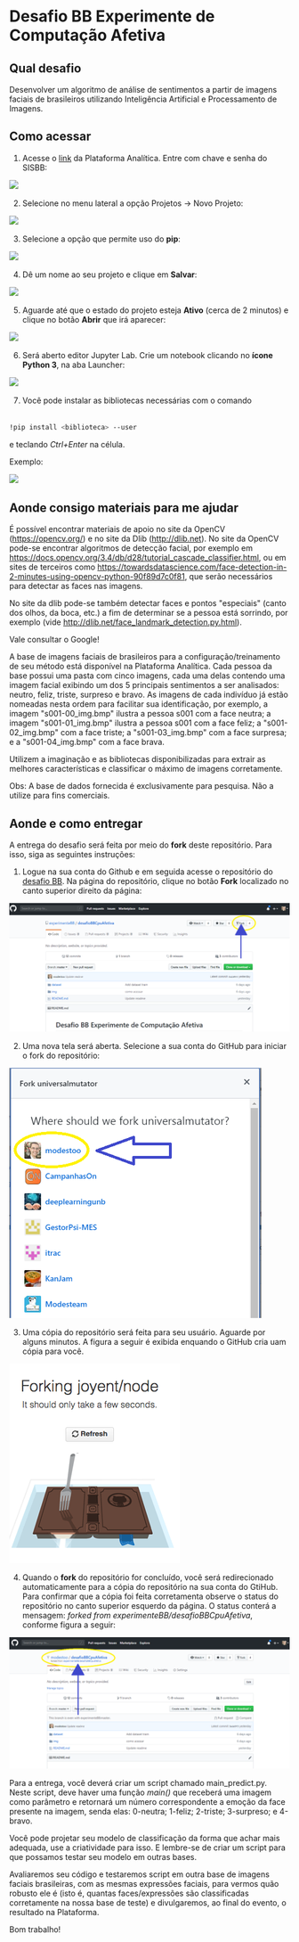 # Desafio BB Experimente de Computação Afetiva

## Qual desafio
Desenvolver um algoritmo de análise de sentimentos a partir de imagens faciais de brasileiros utilizando Inteligência Artificial e Processamento de Imagens.

## Como acessar

1. Acesse o [link](http://analitica.big.intranet.bb.com.br) da Plataforma Analítica. Entre com chave e senha do SISBB:

<img src="img/criacao-projeto-1.png">

2. Selecione no menu lateral a opção Projetos ->  Novo Projeto:

<img src="img/criacao-projeto-2.png">

3. Selecione a opção que permite uso do **pip**:

<img src="img/criacao-projeto-3.png">

4. Dê um nome ao seu projeto e clique em **Salvar**:

<img src="img/criacao-projeto-4.png">

5. Aguarde até que o estado do projeto esteja **Ativo** (cerca de 2 minutos) e clique no botão **Abrir** que irá aparecer:

<img src="img/criacao-projeto-5.png">

6. Será aberto editor Jupyter Lab. Crie um notebook clicando no **ícone Python 3**, na aba Launcher:

<img src="img/criacao-projeto-6.png">

7. Você pode instalar as bibliotecas necessárias com o comando 

```sh

!pip install <biblioteca> --user

```

e teclando *Ctrl+Enter* na célula.

Exemplo:

<img src="img/criacao-projeto-7.png">


## Aonde consigo materiais para me ajudar
É possível encontrar materiais de apoio no site da OpenCV (https://opencv.org/) e no site da Dlib (http://dlib.net).
No site da OpenCV pode-se encontrar algoritmos de detecção facial, por exemplo em https://docs.opencv.org/3.4/db/d28/tutorial_cascade_classifier.html, ou em sites de terceiros como https://towardsdatascience.com/face-detection-in-2-minutes-using-opencv-python-90f89d7c0f81, que serão necessários para detectar as faces nas imagens.
 
No site da dlib pode-se também detectar faces e pontos "especiais" (canto dos olhos, da boca, etc.) a fim de determinar se a pessoa está sorrindo, por exemplo (vide http://dlib.net/face_landmark_detection.py.html).   
 
Vale consultar o Google!
 
A base de imagens faciais de brasileiros para a configuração/treinamento de seu método está disponível na Plataforma Analítica. Cada pessoa da base possui uma pasta com cinco imagens, cada uma delas contendo uma imagem facial exibindo um dos 5 principais sentimentos a ser analisados: neutro, feliz, triste, surpreso e bravo. As imagens de cada indivíduo já estão nomeadas nesta ordem para facilitar sua identificação, por exemplo, a imagem "s001-00_img.bmp" ilustra a pessoa s001 com a face neutra; a imagem  "s001-01_img.bmp" ilustra a pessoa s001 com a face feliz; a "s001-02_img.bmp" com a face triste; a "s001-03_img.bmp" com a face surpresa; e a "s001-04_img.bmp" com a face brava.

Utilizem a imaginação e as bibliotecas disponibilizadas para extrair as melhores características e classificar o máximo de imagens corretamente.

Obs: A base de dados fornecida é exclusivamente para pesquisa. Não a utilize para fins comerciais.

## Aonde e como entregar
A entrega do desafio será feita por meio do **fork** deste repositório. Para isso, siga as seguintes instruções:

1) Logue na sua conta do Github e em seguida acesse o repositório do [desafio BB](https://github.com/experimenteBB/desafioBBCpuAfetiva). Na página do repositório, clique no botão **Fork** localizado no canto superior direito da página:

<img src="img/fork_1.png">

2) Uma nova tela será aberta. Selecione a sua conta do GitHub para iniciar o fork do repositório:

<img src="img/fork_2.png">

3) Uma cópia do repositório será feita para seu usuário. Aguarde por alguns minutos. A figura a seguir é exibida enquando o GitHub cria uam cópia para você.

<img src="img/fork_3.png">

4) Quando o **fork** do repositório for concluído, você será redirecionado automaticamente para a cópia do repositório na sua conta do GtiHub. Para confirmar que a cópia foi feita corretamenta observe o status do repositório no canto superior esquerdo da página. O status conterá a mensagem: *forked from experimenteBB/desafioBBCpuAfetiva*, conforme figura a seguir:

<img src="img/fork_4.png">

Para a entrega, você deverá criar um script chamado main_predict.py. Neste script, deve haver uma função *main()* que receberá uma imagem como parâmetro e retornará um número correspondente a emoção da face presente na imagem, senda elas: 0-neutra; 1-feliz; 2-triste; 3-surpreso; e 4-bravo.

Você pode projetar seu modelo de classificação da forma que achar mais adequada, use a criatividade para isso. E lembre-se de criar um script para que possamos testar seu modelo em outras bases. 

Avaliaremos seu código e testaremos script em outra base de imagens faciais brasileiras, com as mesmas expressões faciais, para vermos quão robusto ele é (isto é, quantas faces/expressões são classificadas corretamente na nossa base de teste) e divulgaremos, ao final do evento, o resultado na Plataforma.

Bom trabalho!

